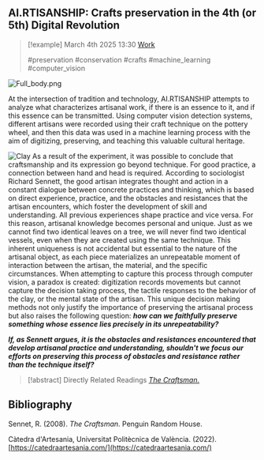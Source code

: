 ## AI.RTISANSHIP: Crafts preservation in the 4th (or 5th) Digital Revolution

> [!example] March 4th 2025 13:30
> [Work](https://www.itsnicethat.com/articles/apian-hives-publication-270522)
>
> #preservation #conservation #crafts #machine_learning #computer_vision

![Full_body.png](IMG/Full_body.png)

At the intersection of tradition and technology, AI.RTISANSHIP attempts to analyze what characterizes artisanal work, if there is an essence to it, and if this essence can be transmitted. Using computer vision detection systems, different artisans were recorded using their craft technique on the pottery wheel, and then this data was used in a machine learning process with the aim of digitizing, preserving, and teaching this valuable cultural heritage.

![Clay](IMG/Clay.png)
As a result of the experiment, it was possible to conclude that craftsmanship and its expression go beyond technique. For good practice, a connection between hand and head is required. According to sociologist Richard Sennett, the good artisan integrates thought and action in a constant dialogue between concrete practices and thinking, which is based on direct experience, practice, and the obstacles and resistances that the artisan encounters, which foster the development of skill and understanding. All previous experiences shape practice and vice versa. For this reason, artisanal knowledge becomes personal and unique. Just as we cannot find two identical leaves on a tree, we will never find two identical vessels, even when they are created using the same technique. This inherent uniqueness is not accidental but essential to the nature of the artisanal object, as each piece materializes an unrepeatable moment of interaction between the artisan, the material, and the specific circumstances. When attempting to capture this process through computer vision, a paradox is created: digitization records movements but cannot capture the decision taking process, the tactile responses to the behavior of the clay, or the mental state of the artisan. This unique decision making methods not only justify the importance of preserving the artisanal process but also raises the following question: ***how can we faithfully preserve something whose essence lies precisely in its unrepeatability?***

***If, as Sennett argues, it is the obstacles and resistances encountered that develop artisanal practice and understanding, shouldn't we focus our efforts on preserving this process of obstacles and resistance rather than the technique itself?***


> [!abstract] Directly Related Readings
> [_The Craftsman_.](../Books/The_Craftsman.md) 

## Bibliography

Sennet, R. (2008). _The Craftsman_. Penguin Random House.

Càtedra d'Artesania, Universitat Politècnica de València. (2022). [https://catedraartesania.com/](https://catedraartesania.com/)


